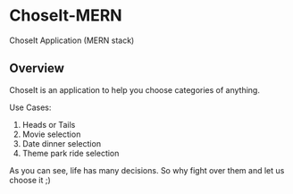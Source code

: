 # ChoseIt-MERN
ChoseIt Application (MERN stack)

## Overview
ChoseIt is an application to help you choose categories of anything. 

Use Cases:
1) Heads or Tails
2) Movie selection
3) Date dinner selection
4) Theme park ride selection

As you can see, life has many decisions. So why fight over them and let us choose it ;)
